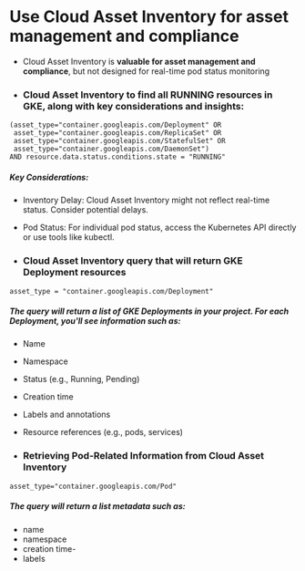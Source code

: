 # Use Cloud Asset Inventory for asset management and compliance
 - Cloud Asset Inventory is **valuable for asset management and compliance**, but not designed for real-time pod status monitoring


- ### Cloud Asset Inventory to find all RUNNING resources in GKE, along with key considerations and insights:

```
(asset_type="container.googleapis.com/Deployment" OR
 asset_type="container.googleapis.com/ReplicaSet" OR
 asset_type="container.googleapis.com/StatefulSet" OR
 asset_type="container.googleapis.com/DaemonSet")
AND resource.data.status.conditions.state = "RUNNING"
```

##### Key Considerations:
 - Inventory Delay: Cloud Asset Inventory might not reflect real-time status. Consider potential delays.
 - Pod Status: For individual pod status, access the Kubernetes API directly or use tools like kubectl.

 
- ### Cloud Asset Inventory query that will return GKE Deployment resources

```
asset_type = "container.googleapis.com/Deployment"
```

##### The query will return a list of GKE Deployments in your project. For each Deployment, you'll see information such as:
 - Name
 - Namespace
 - Status (e.g., Running, Pending)
 - Creation time
 - Labels and annotations
 - Resource references (e.g., pods, services)

- ### Retrieving Pod-Related Information from Cloud Asset Inventory

```
asset_type="container.googleapis.com/Pod"
```

##### The query will return a list metadata such as:
 - name
 - namespace
 - creation time-
 - labels



